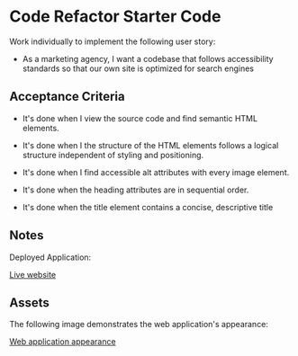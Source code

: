 # Code Refactor Starter Code

Work individually to implement the following user story:

* As a marketing agency, I want a codebase that follows accessibility standards so that our own site is optimized for search engines

## Acceptance Criteria

* It's done when I view the source code and find semantic HTML elements. 

* It's done when I the structure of the HTML elements follows a logical structure independent of styling and positioning.

* It's done when I find accessible alt attributes with every image element.

* It's done when the heading attributes are in sequential order.

* It's done when the title element contains a concise, descriptive title

## Notes

Deployed Application:
<!-- add link -->
[Live website](link)

## Assets

The following image demonstrates the web application's appearance:

[Web application appearance](./develop/assets/images/web-application-appearance.jpg)

